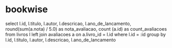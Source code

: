 # bookwise

select  l.id, 
        l.titulo, 
        l.autor,
        l.descricao,
        l.ano_de_lancamento,
        round(sum(a.nota) / 5.0) as nota_avaliacao,
        count (a.id) as count_avaliacoes
from
        livros l
        left join avaliacoes a on a.livro_id = l.id
where   l.id = :id
group by
        l.id,
        l.titulo,
        l.autor,
        l.descricao,
        l.ano_de_lancamento